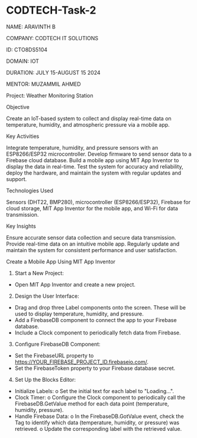# CODTECH-Task-2

NAME: ARAVINTH B

COMPANY: CODTECH IT SOLUTIONS

ID: CTO8DS5104

DOMAIN: IOT

DURATION: JULY 15-AUGUST 15 2024

MENTOR: MUZAMMIL AHMED

Project: Weather Monitoring Station

Objective

Create an IoT-based system to collect and display real-time data on temperature, humidity, and atmospheric pressure via a mobile app.

Key Activities

Integrate temperature, humidity, and pressure sensors with an ESP8266/ESP32 microcontroller. Develop firmware to send sensor data to a Firebase cloud database. Build a mobile app using MIT App Inventor to display the data in real-time. Test the system for accuracy and reliability, deploy the hardware, and maintain the system with regular updates and support.

Technologies Used

Sensors (DHT22, BMP280), microcontroller (ESP8266/ESP32), Firebase for cloud storage, MIT App Inventor for the mobile app, and Wi-Fi for data transmission.

Key Insights

Ensure accurate sensor data collection and secure data transmission. Provide real-time data on an intuitive mobile app. Regularly update and maintain the system for consistent performance and user satisfaction.


Create a Mobile App Using MIT App Inventor
1. Start a New Project:
* Open MIT App Inventor and create a new project.
2. Design the User Interface:
* Drag and drop three Label components onto the screen. These will be used to display temperature, humidity, and pressure.
* Add a FirebaseDB component to connect the app to your Firebase database.
* Include a Clock component to periodically fetch data from Firebase.
3. Configure FirebaseDB Component:
* Set the FirebaseURL property to https://YOUR_FIREBASE_PROJECT_ID.firebaseio.com/.
* Set the FirebaseToken property to your Firebase database secret.
4. Set Up the Blocks Editor:
* Initialize Labels:
o Set the initial text for each label to "Loading...".
* Clock Timer:
o Configure the Clock component to periodically call the FirebaseDB.GetValue method for each data point (temperature, humidity, pressure).
* Handle Firebase Data:
o In the FirebaseDB.GotValue event, check the Tag to identify which data (temperature, humidity, or pressure) was retrieved.
o Update the corresponding label with the retrieved value.
